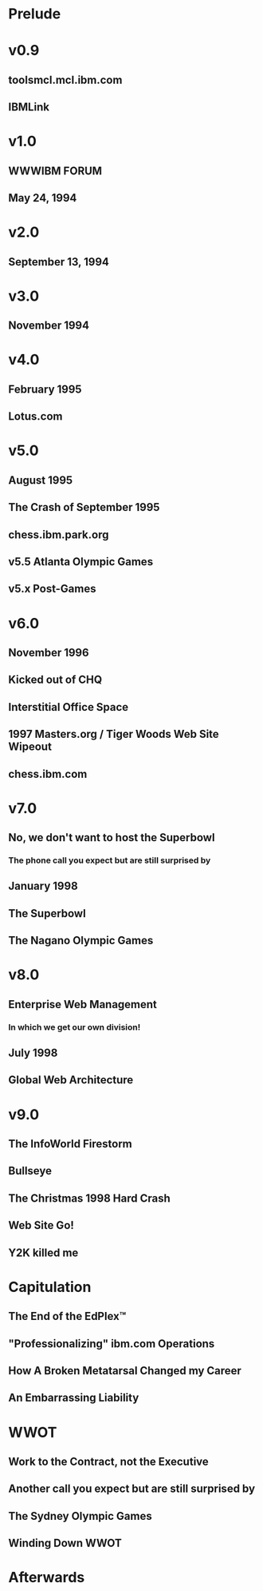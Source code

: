 # Prelude
# v0.9
## toolsmcl.mcl.ibm.com
## IBMLink
# v1.0
## WWWIBM FORUM
## May 24, 1994
# v2.0 
## September 13, 1994
# v3.0
## November 1994
# v4.0
## February 1995
## Lotus.com
# v5.0
## August 1995
## The Crash of September 1995
## chess.ibm.park.org
## v5.5 Atlanta Olympic Games
## v5.x Post-Games
# v6.0
## November 1996
## Kicked out of CHQ
## Interstitial Office Space
## 1997 Masters.org / Tiger Woods Web Site Wipeout
## chess.ibm.com
# v7.0
## No, we don't want to host the Superbowl
### The phone call you expect but are still surprised by
## January 1998
## The Superbowl
## The Nagano Olympic Games
# v8.0
## Enterprise Web Management 
### In which we get our own division!
## July 1998
## Global Web Architecture
# v9.0
## The InfoWorld Firestorm
## Bullseye 
## The Christmas 1998 Hard Crash
## Web Site Go!
## Y2K killed me
# Capitulation
## The End of the EdPlex™
## "Professionalizing" ibm.com Operations
## How A Broken Metatarsal Changed my Career
## An Embarrassing Liability
# WWOT
## Work to the Contract, not the Executive
## Another call you expect but are still surprised by
## The Sydney Olympic Games
## Winding Down WWOT
# Afterwards

